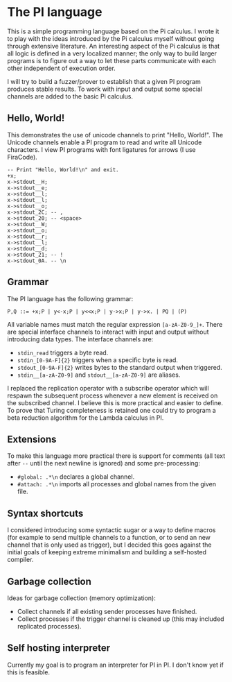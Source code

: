 The PI language
===============
This is a simple programming language based on the Pi calculus. I wrote it to 
play with the ideas introduced by the Pi calculus myself without going through 
extensive literature. An interesting aspect of the Pi calculus is that all
logic is defined in a very localized manner; the only way to build larger 
programs is to figure out a way to let these parts communicate with each other 
independent of execution order.

I will try to build a fuzzer/prover to establish that a given PI program 
produces stable results. To work with input and output some special channels are 
added to the basic Pi calculus.

Hello, World!
-------------
This demonstrates the use of unicode channels to print "Hello, World!". The
Unicode channels enable a PI program to read and write all Unicode characters.
I view PI programs with font ligatures for arrows (I use FiraCode).

```
-- Print "Hello, World!\n" and exit.
+x;
x->stdout__H;
x->stdout__e;
x->stdout__l;
x->stdout__l;
x->stdout__o;
x->stdout_2C; -- ,
x->stdout_20; -- <space>
x->stdout__W;
x->stdout__o;
x->stdout__r;
x->stdout__l;
x->stdout__d;
x->stdout_21; -- !
x->stdout_0A. -- \n
```

Grammar
-------
The PI language has the following grammar:

```
P,Q ::= +x;P | y<-x;P | y<<x;P | y->x;P | y->x. | PQ | (P)
```

All variable names must match the regular expression `[a-zA-Z0-9_]+`. There are
special interface channels to interact with input and output without introducing
data types. The interface channels are:
- `stdin_read` triggers a byte read.
- `stdin_[0-9A-F]{2}` triggers when a specific byte is read.
- `stdout_[0-9A-F]{2}` writes bytes to the standard output when triggered.
- `stdin__[a-zA-Z0-9]` and `stdout__[a-zA-Z0-9]` are aliases.

I replaced the replication operator with a subscribe operator which will respawn
the subsequent process whenever a new element is received on the subscribed
channel. I believe this is more practical and easier to define. To prove that
Turing completeness is retained one could try to program a beta reduction
algorithm for the Lambda calculus in PI.

Extensions
----------
To make this language more practical there is support for comments (all text
after `--` until the next newline is ignored) and some pre-processing:
- `#global: .*\n` declares a global channel.
- `#attach: .*\n` imports all processes and global names from the given file.

Syntax shortcuts
----------------
I considered introducing some syntactic sugar or a way to define macros (for
example to send multiple channels to a function, or to send an new channel that
is only used as trigger), but I decided this goes against the initial goals of
keeping extreme minimalism and building a self-hosted compiler.

Garbage collection
------------------
Ideas for garbage collection (memory optimization):
+ Collect channels if all existing sender processes have finished.
+ Collect processes if the trigger channel is cleaned up (this may included
  replicated processes).

Self hosting interpreter
------------------------
Currently my goal is to program an interpreter for PI in PI. I don't know yet if
this is feasible.